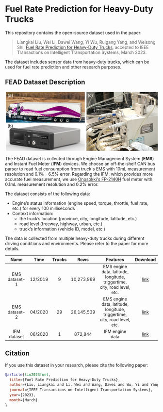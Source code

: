 # Fuel Rate Prediction for Heavy-Duty Trucks

This repository contains the open-source dataset used in the paper:

> Liangkai Liu, Wei Li, Dawei Wang, Yi Wu, Ruigang Yang, and Weisong Shi, [Fuel Rate Prediction for Heavy-Duty Trucks](https://www.weisongshi.org/papers/liu23-fuel.pdf), accepted to IEEE Transactions on Intelligent Transportation Systems, March 2023.

The dataset includes sensor data from heavy-duty trucks, which can be used for fuel rate prediction and other research purposes.

## FEAD Dataset Description

![Hardware](imgs/hardware.png)

The FEAD dataset is collected through Engine Management System (**EMS**) and Instant Fuel Meter (**IFM**) devices. We choose an off-the-shelf CAN bus parser to read fuel consumption from truck's EMS with 10mL measurement resolution and 6.1% - 6.5% error. Regarding the IFM, which provides more accurate fuel measurement, we use [Onosokki's FP-2140H](https://www.onosokki.co.jp/HP-WK/products/keisoku/vehicle/fp\_series.html) fuel meter with 0.1mL measurement resolution and 0.2% error.

The dataset consists of the following data:

- Engine’s status information (engine speed, torque, throttle, fuel rate, etc.) for every 100 milliseconds
- Context information:
  - the truck’s location (province, city, longitude, latitude, etc.)
  - road level (freeway, highway, urban, etc.)
  - truck’s information (vehicle ID, model, etc.)

The data is collected from multiple heavy-duty trucks during different driving conditions and environments. Please refer to the paper for more details.

| **Name**        | **Time** | **Trucks** | **Rows**   | **Features**                                                                   | **Download** |
| :-------------: | :------: | :--------: | :--------: | :-----------------------------------------------------------------------------: | :----------: |
| EMS dataset-1 | 12/2019  | 9          | 10,273,969 | EMS engine data, latitude, longitude, triggertime, city, road level, etc. | [link](https://forms.gle/BBo3BSpRB5yoB7TbA)         |
| EMS dataset-2 | 04/2020  | 29         | 26,145,539 | EMS engine data, latitude, longitude, triggertime, city, road level, etc. | [link](https://forms.gle/BBo3BSpRB5yoB7TbA)         |
| IFM dataset   | 06/2020  | 1          | 872,844    | IFM engine data                                                                 | [link](https://forms.gle/BBo3BSpRB5yoB7TbA)         |



## Citation

If you use this dataset in your research, please cite the following paper:

```bibtex
@article{liu2023fuel,
  title={Fuel Rate Prediction for Heavy-Duty Trucks},
  author={Liu, Liangkai and Li, Wei and Wang, Dawei and Wu, Yi and Yang, Ruigang and Shi, Weisong},
  journal={IEEE Transactions on Intelligent Transportation Systems},
  year={2023},
  month={March}
}